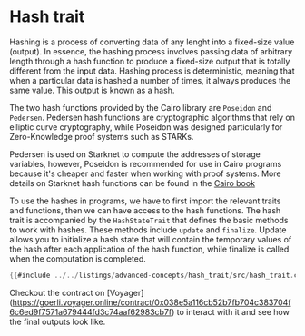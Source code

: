# Hash trait

Hashing is a process of converting data of any lenght into a fixed-size value (output). In essence, the hashing process involves passing data of arbitrary length through a hash function to produce a fixed-size output that is totally different from the input data.
Hashing process is deterministic, meaning that when a particular data is hashed a number of times, it always produces the same value. This output is known as a hash.

The two hash functions provided by the Cairo library are `Poseidon` and `Pedersen`.
Pedersen hash functions are cryptographic algorithms that rely on elliptic curve cryptography, while Poseidon was designed particularly for Zero-Knowledge proof systems such as STARKs. 

Pedersen is used on Starknet to compute the addresses of storage variables, however, Poseidon is recommended for use in Cairo programs because it's cheaper and faster when working with proof systems. More details on Starknet hash functions can be found in the [Cairo book](https://book.cairo-lang.org/ch11-03-hash.html)


To use the hashes in programs, we have to first import the relevant traits and functions, then we can have access to the hash functions. The hash trait is accompanied by the `HashStateTrait` that defines the basic methods to work with hashes. These methods include `update` and `finalize`. 
Update allows you to initialize a hash state that will contain the temporary values of the hash after each application of the hash function, while finalize is called when the computation is completed.

```rust
{{#include ../../listings/advanced-concepts/hash_trait/src/hash_trait.cairo}}
```
Checkout the contract on [Voyager] (https://goerli.voyager.online/contract/0x038e5a116cb52b7fb704c383704f6c6ed9f7571a679444fd3c74aaf62983cb7f) to interact with it and see how the final outputs look like. 
